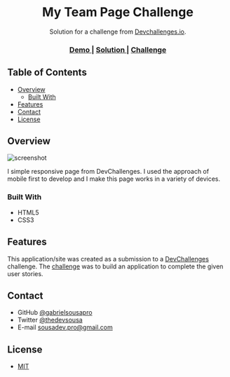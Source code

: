 <!-- Please update value in the {}  -->

<h1 align="center">My Team Page Challenge</h1>

<div align="center">
   Solution for a challenge from  <a href="http://devchallenges.io" target="_blank">Devchallenges.io</a>.
</div>

<div align="center">
  <h3>
    <a href="https://gabrielsousapro.github.io/my-team-page-devchallenges/">
      Demo
    </a>
    <span> | </span>
    <a href="https://devchallenges.io/solutions/4mDRJQaOsBZK9MtjysUE">
      Solution
    </a>
    <span> | </span>
    <a href="https://devchallenges.io/challenges/hhmesazsqgKXrTkYkt0U">
      Challenge
    </a>
  </h3>
</div>

<!-- TABLE OF CONTENTS -->

## Table of Contents

- [Overview](#overview)
  - [Built With](#built-with)
- [Features](#features)
- [Contact](#contact)
- [License](#license)

<!-- OVERVIEW -->

## Overview

![screenshot](img/apresentation-pic.gif)

I simple responsive page from DevChallenges. I used the approach of mobile first to develop and I make this page works in a variety of devices.

### Built With

<!-- This section should list any major frameworks that you built your project using. Here are a few examples.-->

- HTML5
- CSS3

## Features

<!-- List the features of your application or follow the template. Don't share the figma file here :) -->

This application/site was created as a submission to a [DevChallenges](https://devchallenges.io/challenges) challenge. The [challenge](https://devchallenges.io/challenges/hhmesazsqgKXrTkYkt0U) was to build an application to complete the given user stories.

## Contact

- GitHub [@gabrielsousapro](https://github.com/gabrielsousapro)
- Twitter [@thedevsousa](https://twitter.com/thedevsousa)
- E-mail sousadev.pro@gmail.com
## License

- [MIT](https://choosealicense.com/licenses/mit/)